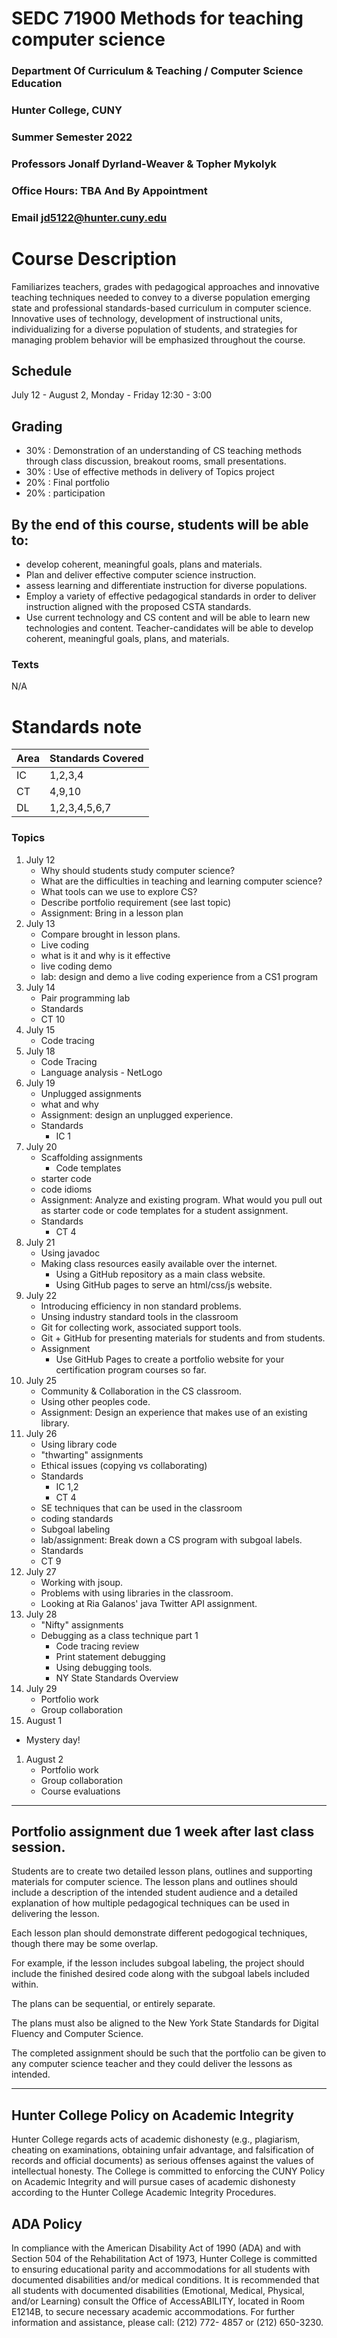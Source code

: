 # SEDC 71900 Methods for teaching computer science

### Department Of Curriculum & Teaching / Computer Science Education
### Hunter College, CUNY
### Summer Semester 2022
### Professors Jonalf Dyrland-Weaver & Topher Mykolyk
### Office Hours: TBA And By Appointment
### Email jd5122@hunter.cuny.edu


# Course Description

Familiarizes teachers, grades with pedagogical approaches and
innovative teaching techniques needed to convey to a diverse
population emerging state and professional standards-based curriculum
in computer science. Innovative uses of technology, development of
instructional units, individualizing for a diverse population of
students, and strategies for managing problem behavior will be
emphasized throughout the course.

## Schedule
July 12 - August 2, Monday - Friday 12:30 - 3:00


## Grading

 - 30% : Demonstration of an understanding of CS teaching methods through class discussion, breakout rooms, small presentations.
 - 30% : Use of effective methods in delivery of Topics project
 - 20% : Final portfolio
 - 20% : participation


## By the end of this course, students will be able to:
   - develop coherent, meaningful goals, plans and materials.
   - Plan and deliver effective computer science instruction.
   - assess learning and differentiate instruction for diverse populations.
   - Employ a variety of effective pedagogical standards in order to deliver instruction aligned with the proposed CSTA standards.
   - Use current technology and CS content and will be able to learn new technologies and content. Teacher-candidates will be able to develop coherent, meaningful goals, plans, and materials.

### Texts

N/A

# Standards note

| Area | Standards Covered |
|------|-------------------|
| IC   | 1,2,3,4           |
| CT   | 4,9,10            |
| DL   | 1,2,3,4,5,6,7     |

### Topics
1. July 12
	- Why should students study computer science?
	- What are the difficulties in teaching and learning computer science?
	- What tools can we use to explore CS?
	- Describe portfolio requirement (see last topic)
	- Assignment: Bring in a lesson plan
1. July 13
	- Compare brought in lesson plans.
	- Live coding
	- what is it and why is it effective
	- live coding demo
	- lab: design and demo a live coding experience from a CS1 program
1. July 14
	- Pair programming lab
	- Standards
  	- CT 10
1. July 15
	* Code tracing
1. July 18
	- Code Tracing
	- Language analysis - NetLogo
1. July 19
	- Unplugged assignments
	- what and why
	- Assignment: design an unplugged experience.
	- Standards
	  - IC 1
1. July 20
	- Scaffolding assignments
		- Code templates
	- starter code
	- code idioms
	 - Assignment: Analyze and existing program. What would you pull out
		 as starter code or code templates for a student assignment.
	 - Standards
		 - CT 4
1. July 21
   - Using javadoc
   - Making class resources easily available over the internet.
     - Using a GitHub repository as a main class website.
     - Using GitHub pages to serve an html/css/js website.
1. July 22
	- Introducing efficiency in non standard problems.
	- Unsing industry standard tools in the classroom
 	- Git for collecting work, associated support tools.
 	- Git + GitHub for presenting materials for students and from students.
	- Assignment
		- Use GitHub Pages to create a portfolio website for your certification program courses so far.
1. July 25
	- Community & Collaboration in the CS classroom.
	- Using other peoples code.
	- Assignment: Design an experience that makes use of an existing library.
1. July 26
	-	Using library code
	- "thwarting" assignments
	- Ethical issues (copying vs collaborating)
	- Standards
		- IC 1,2
		- CT 4
	- SE techniques that can be used in the classroom
	- coding standards
	- Subgoal labeling
	- lab/assignment: Break down a CS program with subgoal labels.
	- Standards
	 - CT 9
1. July 27
	* Working with jsoup.
	* Problems with using libraries in the classroom.
	* Looking at Ria Galanos' java Twitter API assignment.
1. July 28
	- "Nifty" assignments
	- Debugging as a class technique part 1
		- Code tracing review
		- Print statement debugging
		- Using debugging tools.
		- NY State Standards Overview
1. July 29
	- Portfolio work
	- Group collaboration
1. August 1
  - Mystery day!
1. August 2
	- Portfolio work
	- Group collaboration
	- Course evaluations

---

## Portfolio assignment due 1 week after last class session.

Students are to create two detailed lesson plans,
outlines and supporting materials for computer science. The lesson plans and outlines should include a description of the intended student
audience and a detailed explanation of how multiple pedagogical techniques can be used in delivering the lesson.

Each lesson plan should demonstrate different pedogogical techniques, though there may be some overlap.

For example, if the lesson includes subgoal labeling, the project should include the finished desired code along with the subgoal labels included within.

The plans can be sequential, or entirely separate.

The plans must also be aligned to the New York State Standards for Digital Fluency and Computer Science.

The completed assignment should be such that the portfolio can be given to any computer science teacher and they could deliver the lessons as intended.

---

## Hunter College Policy on Academic Integrity

Hunter College regards acts of academic dishonesty (e.g., plagiarism, cheating on examinations,
obtaining unfair advantage, and falsification of records and official documents) as serious offenses
against the values of intellectual honesty. The College is committed to enforcing the CUNY Policy
on Academic Integrity and will pursue cases of academic dishonesty according to the Hunter College
Academic Integrity Procedures.

## ADA Policy

In compliance with the American Disability Act of 1990 (ADA) and with Section 504 of the
Rehabilitation Act of 1973, Hunter College is committed to ensuring educational parity and
accommodations for all students with documented disabilities and/or medical conditions. It is
recommended that all students with documented disabilities (Emotional, Medical, Physical, and/or
Learning) consult the Office of AccessABILITY, located in Room E1214B, to secure necessary
academic accommodations. For further information and assistance, please call: (212) 772- 4857 or
(212) 650-3230.
